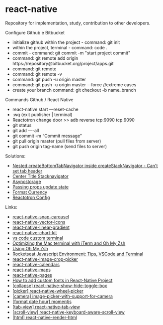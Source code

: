 # react-native
Repository for implementation, study, contribution to other developers.


Configure Github e Bitbucket 
<br />
<ul>
  <li>initialize github within the project - command: git init </Li>
  <li>within the project, terminal - command: code . </Li>
  <li>commit - command: git commit -m "start project commit" </Li>
  <li>command: git remote add origin https://repository@bitbucket.org/project/apps.git</li>
  <li>command: git remote </li>
  <li>command: git remote -v </li>
  <li>command: git push -u origin master </li>
  <li>command: git push -u origin master --force  //extreme cases </li>
  <li>create your branch command: git checkout -b name_branch </li>
</ul>

Commands Github / React Native
<br />
<ul>
  <li>react-native start —reset-cache </Li>
  <li>:wq (exit publisher | terminal) </li>
  <li>Reactotron change door >> adb reverse tcp:9090 tcp:9090 </Li>
  <li>git status </Li>
  <li>git add —-all </li>
  <li>git commit -m “Commit message” </li>
  <li>git pull origin master (pull files from server) </li>
  <li>git push origin tag-name (send files to server) </li>
</ul>

Solutions:
<br />
<ul>
  <li><a href="https://github.com/eduardodcastro/react-native/blob/master/control-navigate.js" target="_blank">Nested createBottomTabNavigator inside createStackNavigator - Can't set tab header</a></li>
  <li><a href="https://github.com/eduardodcastro/react-native/blob/master/center-title-stacknavigator.js" target="_blank">Center Title Stacknavigator</a></li>
  <li><a href="https://github.com/eduardodcastro/react-native/blob/master/asyncstorage.js" target="_blank">Asyncstorage</a></li>
  <li><a href="https://github.com/eduardodcastro/react-native/blob/master/passing-props-update-state.js" target="_blank">Passing props update state</a></li>
  <li><a href="https://github.com/eduardodcastro/react-native/blob/master/format-currency.js" target="_blank">Format Currency</a></li>
  <li><a href="https://github.com/eduardodcastro/react-native/blob/master/reactotronConfig.js" target="_blank">Reactotron Config</a></li>
</ul>

Links: 
<br />
<ul>
  <li><a href="https://github.com/archriss/react-native-snap-carousel" target="_blank">react-native-snap-carousel</a></li>
  <li><a href="https://github.com/oblador/react-native-vector-icons" target="_blank">react-native-vector-icons</a></li>
  <li><a href="https://github.com/react-native-community/react-native-linear-gradient" target="_blank">react-native-linear-gradient</a></li>
  <li><a href="https://github.com/indiespirit/react-native-chart-kit" target="_blank">react-native-chart-kit</a></li>
  <li><a href="https://dev.to/mattstratton/making-powerline-work-in-visual-studio-code-terminal-1m7" target="_blank">vs code custom terminal</a></li>
  <li><a href="https://medium.com/@arojunior/otimizando-o-terminal-do-mac-os-x-com-iterm-e-oh-my-zsh-1b0e843b5eb2" target="_blank">Optimizing the Mac terminal with iTerm and Oh My Zsh</a></li>
  <li><a href="https://github.com/robbyrussell/oh-my-zsh" target="_blank">Using Oh My Zsh</a></li>
  <li><a href="https://blog.rocketseat.com.br/ambiente-desenvolvimento-javascript/" target="_blank">Rocketseat Javascript Environment: Tips, VSCode and Terminal</a></li>
  <li><a href="https://github.com/ivpusic/react-native-image-crop-picker" target="_blank">react-native-image-crop-picker</a></li>
  <li><a href="https://github.com/wix/react-native-calendars" target="_blank">react-native-calendars</a></li>
  <li><a href="https://www.youtube.com/watch?v=xLs71f9j2RY&t=692s" target="_blank">react-native-maps</a></li>
  <li><a href="https://www.npmjs.com/package/react-native-pages" target="_blank">react-native-pages</a></li>
  <li><a href="https://www.youtube.com/watch?v=22LEiBYBiTw" target="_blank">How to add custom fonts in React-Native Project</a></li>
  <li><a href="https://github.com/jvaclavik/react-native-show-hide-toggle-box" target="_blank">[collapse] react-native-show-hide-toggle-box</a></li>
  <li><a href="https://github.com/lesliesam/react-native-wheel-picker" target="_blank">[picker] react-native-wheel-picker</a></li>
  <li><a href="https://reactnativeexample.com/ios-android-image-picker-with-support-for-camera/" target="_blank">[camera] image-picker-with-support-for-camera</a></li>
  <li><a href="https://momentjs.com/" target="_blank">[format date hour] momentjs</a></li>
  <li><a href="https://github.com/react-native-community/react-native-tab-view" target="_blank">[tab-view] react-native-tab-view</a></li>
  <li><a href="https://github.com/APSL/react-native-keyboard-aware-scroll-view" target="_blank">[scroll-view] react-native-keyboard-aware-scroll-view</a></li>
  <li><a href="https://github.com/archriss/react-native-render-html" target="_blank">[html] react-native-render-html</a></li>
</ul>
